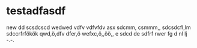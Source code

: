 # testadfasdf
new
dd
scsdcscd
wedwed
vdfv
vdfvfdv
asx
sdcmm,
csmmm,,
sdcsdcfl,lm
sdccrfrfökök
qwd,ö,dfv
dfer,ö
wefxc,ö,,öö,,
e
sdcd de
sdfrf
rwer
fg
d
nl
lj
-.-.
